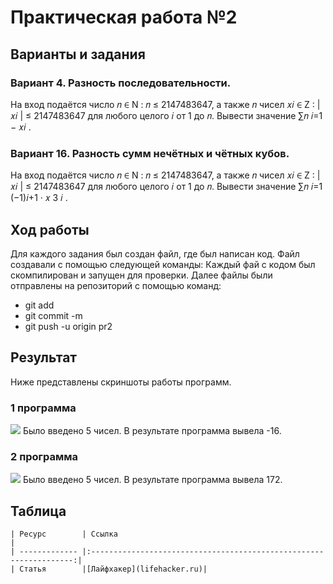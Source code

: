 # Практическая работа №2
## Варианты и задания
### Вариант 4. Разность последовательности. 
На вход подаётся число 𝑛 ∈ N : 𝑛 ≤ 2147483647, а также 𝑛 чисел 𝑥𝑖 ∈ Z : |𝑥𝑖 | ≤ 2147483647 для любого целого 𝑖 от 1 до 𝑛. Вывести значение ∑︁𝑛 𝑖=1 − 𝑥𝑖 .

### Вариант 16. Разность сумм нечётных и чётных кубов. 
На вход подаётся число 𝑛 ∈ N : 𝑛 ≤ 2147483647, а также 𝑛 чисел 𝑥𝑖 ∈ Z : |𝑥𝑖 | ≤ 2147483647 для любого целого 𝑖 от 1 до 𝑛. Вывести значение ∑︁𝑛 𝑖=1 (−1)𝑖+1 · 𝑥 3 𝑖 .
## Ход работы
Для каждого задания был создан файл, где был написан код. 
Файл создавали с помощью следующей команды:
 Каждый фай с кодом был скомпилирован и запущен для проверки. Далее файлы были отправлены на репозиторий с помощью команд:
* git add
* git commit -m
* git push -u origin pr2

## Результат
Ниже представлены скриншоты работы программ.
### 1 программа
![](https://pp.userapi.com/c850724/v850724244/ca33c/XB6_mz3r97k.jpg)
Было введено 5 чисел. В результате программа вывела -16.
### 2 программа
![](https://pp.userapi.com/c846219/v846219636/1b39dc/Ka8nbSf1lqA.jpg)
Было введено 5 чисел. В результате программа вывела 172.
## Таблица
```
| Ресурс        | Ссылка                                                             | 
| ------------- |:------------------------------------------------------------------:| 
| Статья        |[Лайфхакер](lifehacker.ru)|
```
